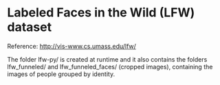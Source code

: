 # Labeled Faces in the Wild (LFW) dataset
Reference: http://vis-www.cs.umass.edu/lfw/

The folder lfw-py/ is created at runtime and it also contains the folders lfw_funneled/ and lfw_funneled_faces/ (cropped images), containing the images of people grouped by identity.
